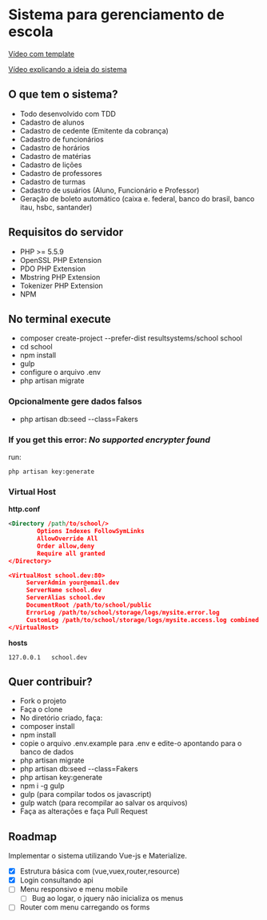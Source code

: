 
# Sistema para gerenciamento de escola

[Vídeo com template](https://www.youtube.com/watch?v=Z11WPs8AJvY)

[Vídeo explicando a ideia do sistema](https://www.youtube.com/watch?v=kd0y0e_2dR4)

## O que tem o sistema?
- Todo desenvolvido com TDD
- Cadastro de alunos
- Cadastro de cedente (Emitente da cobrança)
- Cadastro de funcionários
- Cadastro de horários
- Cadastro de matérias
- Cadastro de lições
- Cadastro de professores
- Cadastro de turmas
- Cadastro de usuários (Aluno, Funcionário e Professor)
- Geração de boleto automático (caixa e. federal, banco do brasil, banco itau, hsbc, santander)

## Requisitos do servidor

- PHP >= 5.5.9
- OpenSSL PHP Extension
- PDO PHP Extension
- Mbstring PHP Extension
- Tokenizer PHP Extension
- NPM

## No terminal execute

- composer create-project --prefer-dist resultsystems/school school
- cd school
- npm install
- gulp
- configure o arquivo .env
- php artisan migrate

### Opcionalmente gere dados falsos
- php artisan db:seed --class=Fakers 

### If you get this error: *No supported encrypter found*

run:
```
php artisan key:generate
``` 

### Virtual Host

**http.conf**
```xml
<Directory /path/to/school/>
        Options Indexes FollowSymLinks
        AllowOverride All
        Order allow,deny
        Require all granted
</Directory>

<VirtualHost school.dev:80> 
     ServerAdmin your@email.dev     
     ServerName school.dev
     ServerAlias school.dev
     DocumentRoot /path/to/school/public
     ErrorLog /path/to/school/storage/logs/mysite.error.log 
     CustomLog /path/to/school/storage/logs/mysite.access.log combined
</VirtualHost>
```

**hosts**
```
127.0.0.1	school.dev
```

## Quer contribuir?

- Fork o projeto
- Faça o clone
- No diretório criado, faça:
- composer install
- npm install
- copie o arquivo .env.example para .env e edite-o apontando para o banco de dados
- php artisan migrate
- php artisan db:seed --class=Fakers
- php artisan key:generate
- npm i -g gulp
- gulp      (para compilar todos os javascript)
- gulp watch     (para recompilar ao salvar os arquivos)
- Faça as alterações e faça Pull Request



## Roadmap

Implementar o sistema utilizando Vue-js e Materialize.

- [x] Estrutura básica com (vue,vuex,router,resource)
- [x] Login consultando api
- [ ] Menu responsivo e menu mobile
  - [ ] Bug ao logar, o jquery não inicializa os menus 
- [ ] Router com menu carregando os forms

